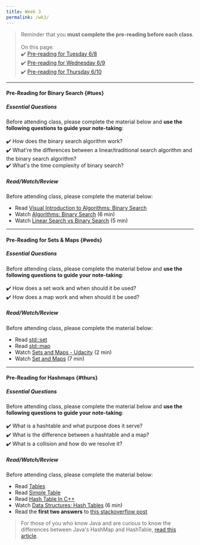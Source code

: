 ```yaml
---
title: Week 3
permalink: /wk3/
---
```


> Reminder that you **must complete the pre-reading before each class**.
<br><br>
On this page:  
✔️ [Pre-reading for Tuesday 6/8](#tues)  
✔️ [Pre-reading for Wednesday 6/9](#weds)  
✔️ [Pre-reading for Thursday 6/10](#thurs)

---

#### Pre-Reading for Binary Search {#tues}

##### Essential Questions
Before attending class, please complete the material below and **use the following questions to guide your note-taking**:  
<br>
✔️ How does the binary search algorithm work?  
✔️ What're the differences between a linear/traditional search algorithm and the binary search algorithm?  
✔️ What's the time complexity of binary search?

##### Read/Watch/Review
Before attending class, please complete the material below:
- Read [Visual Introduction to Algorithms: Binary Search](https://www.educative.io/courses/visual-introduction-to-algorithms/jAvgl)
- Watch [Algorithms: Binary Search](https://www.youtube.com/watch?v=P3YID7liBug) (6 min)
- Watch [Linear Search vs Binary Search](https://www.youtube.com/watch?v=qBGLYzFF1aQ) (5 min)

---

#### Pre-Reading for Sets & Maps {#weds}

##### Essential Questions
Before attending class, please complete the material below and **use the following questions to guide your note-taking**:  
<br>
✔️ How does a set work and when should it be used?  
✔️ How does a map work and when should it be used?  

##### Read/Watch/Review
Before attending class, please complete the material below:
- Read [std::set](https://www.cplusplus.com/reference/set/set/)
- Read [std::map](https://www.cplusplus.com/reference/map/map/)
- Watch [Sets and Maps - Udacity](https://www.youtube.com/watch?v=gmIb-qZhTDQ) (2 min)
- Watch [Set and Maps](https://www.youtube.com/watch?v=UTvZT8ppAG4) (7 min)

---

#### Pre-Reading for Hashmaps {#thurs}

##### Essential Questions
Before attending class, please complete the material below and **use the following questions to guide your note-taking**:  
<br>
✔️ What is a hashtable and what purpose does it serve?  
✔️ What is the difference between a hashtable and a map?  
✔️ What is a collision and how do we resolve it?  

##### Read/Watch/Review
Before attending class, please complete the material below:
- Read [Tables](https://cathyatseneca.gitbooks.io/data-structures-and-algorithms/content/tables/)
- Read [Simple Table](https://cathyatseneca.gitbooks.io/data-structures-and-algorithms/content/tables/simple_table.html)
- Read [Hash Table In C++](https://www.softwaretestinghelp.com/hash-table-cpp-programs/)
- Watch [Data Structures: Hash Tables](https://www.youtube.com/watch?v=shs0KM3wKv8) (6 min)
- Read the **first two answers** to [this stackoverflow post](https://stackoverflow.com/questions/3578083/what-is-the-best-way-to-use-a-hashmap-in-c)

> For those of you who know Java and are curious to know the differences between Java's HashMap and HashTable, [read this article](https://beginnersbook.com/2014/06/difference-between-hashmap-and-hashtable/).